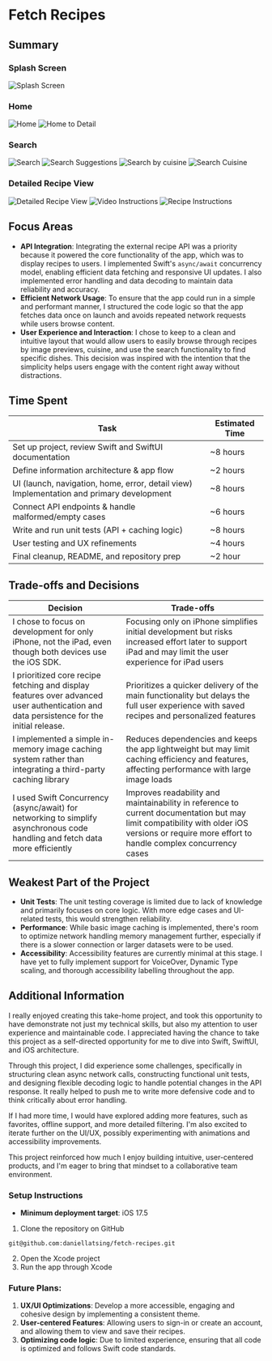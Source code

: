 # Fetch Recipes

## Summary 
### Splash Screen
![Splash Screen](READMEFiles/Splash-Screen.gif)

### Home
![Home](READMEFiles/Home.png)
![Home to Detail](READMEFiles/Home-to-Detail.gif)

### Search
![Search](READMEFiles/Search.png)
![Search Suggestions](READMEFiles/Search-Suggestions.gif)
![Search by cuisine](READMEFiles/Search-by-cuisine.gif)
![Search Cuisine](READMEFiles/Cuisine-Sort.gif)

### Detailed Recipe View
![Detailed Recipe View](READMEFiles/Recipe-View-(Detailed).png)
![Video Instructions](READMEFiles/Youtube-Instructions.gif)
![Recipe Instructions](READMEFiles/Recipe-Instructions.gif)

## Focus Areas 
- **API Integration**: Integrating the external recipe API was a priority because it powered the core functionality of the app, which was to display recipes to users. I implemented Swift's `async/await` concurrency model, enabling efficient data fetching and responsive UI updates. I also implemented error handling and data decoding to maintain data reliability and accuracy.
- **Efficient Network Usage**: To ensure that the app could run in a simple and performant manner, I structured the code logic so that the app fetches data once on launch and avoids repeated network requests while users browse content.
- **User Experience and Interaction**: I chose to keep to a clean and intuitive layout that would allow users to easily browse through recipes by image previews, cuisine, and use the search functionality to find specific dishes. This decision was inspired with the intention that the simplicity helps users engage with the content right away without distractions. 

## Time Spent
| **Task** | **Estimated Time** |
------------------------------------------------------------------------------------------------------|----------------------|
| Set up project, review Swift and SwiftUI documentation | ~8 hours |
| Define information architecture & app flow | ~2 hours |
| UI (launch, navigation, home, error, detail view) Implementation and primary development | ~8 hours|
| Connect API endpoints & handle malformed/empty cases | ~6 hours|
| Write and run unit tests (API + caching logic) | ~8 hours |
| User testing and UX refinements | ~4 hours | 
| Final cleanup, README, and repository prep | ~2 hour |
       

## Trade-offs and Decisions
|**Decision** | **Trade-offs** |
|------------------------------------------------------------------------------------------------------|-----------------------------------------|
| I chose to focus on development for only iPhone, not the iPad, even though both devices use the iOS SDK. | Focusing only on iPhone simplifies initial development but risks increased effort later to support iPad and may limit the user experience for iPad users |
| I prioritized core recipe fetching and display features over advanced user authentication and data persistence for the initial release. | Prioritizes a quicker delivery of the main functionality but delays the full user experience with saved recipes and personalized features |
| I implemented a simple in-memory image caching system rather than integrating a third-party caching library | Reduces dependencies and keeps the app lightweight but may limit caching efficiency and features, affecting performance with large image loads |
| I used Swift Concurrency (async/await) for networking to simplify asynchronous code handling and fetch data more efficiently | Improves readability and maintainability in reference to current documentation but may limit compatibility with older iOS versions or require more effort to handle complex concurrency cases|

## Weakest Part of the Project
- **Unit Tests**: The unit testing coverage is limited due to lack of knowledge and primarily focuses on core logic. With more edge cases and UI-related tests, this would strengthen reliability.
- **Performance**: While basic image caching is implemented, there's room to optimize network handling memory management further, especially if there is a slower connection or larger datasets were to be used.
- **Accessibility**: Accessibility features are currently minimal at this stage. I have yet to fully implement support for VoiceOver, Dynamic Type scaling, and thorough accessibility labelling throughout the app.

## Additional Information
I really enjoyed creating this take-home project, and took this opportunity to have demonstrate not just my technical skills, but also my attention to user experience and maintainable code. I appreciated having the chance to take this project as a self-directed opportunity for me to dive into Swift, SwiftUI, and iOS architecture. 

Through this project, I did experience some challenges, specifically in structuring clean async network calls, constructing functional unit tests, and designing flexible decoding logic to handle potential changes in the API response. It really helped to push me to write more defensive code and to think critically about error handling.

If I had more time, I would have explored adding more features, such as favorites, offline support, and more detailed filtering. I'm also excited to iterate further on the UI/UX, possibly experimenting with animations and accessibility improvements.

This project reinforced how much I enjoy building intuitive, user-centered products, and I'm eager to bring that mindset to a collaborative team environment.

### Setup Instructions
- **Minimum deployment target**: iOS 17.5
1. Clone the repository on GitHub 
```
git@github.com:daniellatsing/fetch-recipes.git
```
2. Open the Xcode project
3. Run the app through Xcode

### Future Plans:
1. **UX/UI Optimizations**: Develop a more accessible, engaging and cohesive design by implementing a consistent theme.
2. **User-centered Features**: Allowing users to sign-in or create an account, and allowing them to view and save their recipes.
3. **Optimizing code logic**: Due to limited experience, ensuring that all code is optimized and follows Swift code standards.